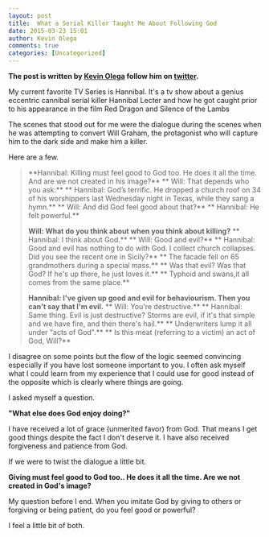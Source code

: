 ```yaml
---
layout: post
title:  What a Serial Killer Taught Me About Following God
date: 2015-03-23 15:01
author: Kevin Olega
comments: true
categories: [Uncategorized]
---
```

**The post is written by <a href="http://kevinolega.com">Kevin Olega</a> follow him on <a href="http://twitter.com/kevinolega">twitter</a>.**

My current favorite TV Series is Hannibal. It's a tv show about a genius eccentric cannibal serial killer Hannibal Lecter and how he got caught prior to his appearance in the film Red Dragon and Silence of the Lambs

The scenes that stood out for me were the dialogue during the scenes when he was attempting to convert Will Graham, the protagonist who will capture him to the dark side and make him a killer.

Here are a few.

<blockquote>**Hannibal: Killing must feel good to God too. He does it all the time. And are we not created in his image?**
** Will: That depends who you ask.**
** Hannibal: God’s terrific. He dropped a church roof on 34 of his worshippers last Wednesday night in Texas, while they sang a hymn.**
** Will: And did God feel good about that?**
** Hannibal: He felt powerful.**

**Will: What do you think about when you think about killing?**
** Hannibal: I think about God.**
** Will: Good and evil?**
** Hannibal: Good and evil has nothing to do with God. I collect church collapses. Did you see the recent one in Sicily?**
** The facade fell on 65 grandmothers during a special mass.**
** Was that evil? Was that God? If he's up there, he just loves it.**
** Typhoid and swans,it all comes from the same place.**

**Hannibal: I've given up good and evil for behaviourism. Then you can't say that I'm evil.**
** Will: You're destructive.**
** Hannibal: Same thing. Evil is just destructive? Storms are evil, if it's that simple and we have fire, and then there's hail.**
** Underwriters lump it all under "acts of God".**
** Is this meat (referring to a victim) an act of God, Will?**</blockquote>

I disagree on some points but the flow of the logic seemed convincing especially if you have lost someone important to you. I often ask myself what I could learn from my experience that I could use for good instead of the opposite which is clearly where things are going.

I asked myself a question.

**"What else does God enjoy doing?"**

I have received a lot of grace (unmerited favor) from God. That means I get good things despite the fact I don't deserve it. I have also received forgiveness and patience from God.

If we were to twist the dialogue a little bit.

**Giving must feel good to God too.. He does it all the time. Are we not created in God's image?**

My question before I end. When you imitate God by giving to others or forgiving or being patient, do you feel good or powerful?

I feel a little bit of both.
